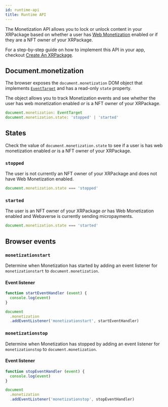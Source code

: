 ```yaml
---
id: runtime-api
title: Runtime API
---
```


The Monetization API allows you to lock or unlock content in your XRPackage based on whether a user has [Web Monetization](https://webmonetization.org/) enabled or if they are a NFT owner of your XRPackage.

For a step-by-step guide on how to implement this API in your app, checkout [Create An XRPackage](./creating-an-xrpk.md).

## Document.monetization

The browser exposes the `document.monetization` DOM object that implements
[`EventTarget`](https://developer.mozilla.org/en-US/docs/Web/API/EventTarget)
and has a read-only `state` property.

The object allows you to track Monetization events and see whether the user has web monetization enabled *or* is a NFT owner of your XRPackage.

```js
document.monetization: EventTarget
document.monetization.state: 'stopped' | 'started'
```

## States

Check the value of `document.monetization.state` to see if a user is has web monetization enabled *or* is a NFT owner of your XRPackage.

### `stopped`

The user is not currently an NFT owner of your XRPackage and does not have Web Monetization enabled.

```js
document.monetization.state === 'stopped'
```

### `started`

The user is an NFT owner of your XRPackage *or* has Web Monetization enabled and Webaverse is currently sending micropayments.

```js
document.monetization.state === 'started'
```

## Browser events


### `monetizationstart`

Determine when Monetization has started by adding an event
listener for `monetizationstart` to `document.monetization`.

#### Event listener

```js
function startEventHandler (event) {
  console.log(event)
}

document
  .monetization
  .addEventListener('monetizationstart', startEventHandler)
```

### `monetizationstop`

Determine when Monetization has stopped by adding an event listener for
`monetizationstop` to `document.monetization`.

#### Event listener

```js
function stopEventHandler (event) {
  console.log(event)
}

document
  .monetization
  .addEventListener('monetizationstop', stopEventHandler)
```
